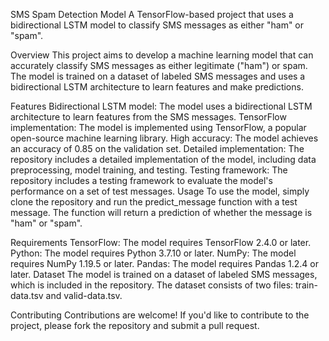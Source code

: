 SMS Spam Detection Model
A TensorFlow-based project that uses a bidirectional LSTM model to classify SMS messages as either "ham" or "spam".

Overview
This project aims to develop a machine learning model that can accurately classify SMS messages as either legitimate ("ham") or spam. The model is trained on a dataset of labeled SMS messages and uses a bidirectional LSTM architecture to learn features and make predictions.

Features
Bidirectional LSTM model: The model uses a bidirectional LSTM architecture to learn features from the SMS messages.
TensorFlow implementation: The model is implemented using TensorFlow, a popular open-source machine learning library.
High accuracy: The model achieves an accuracy of 0.85 on the validation set.
Detailed implementation: The repository includes a detailed implementation of the model, including data preprocessing, model training, and testing.
Testing framework: The repository includes a testing framework to evaluate the model's performance on a set of test messages.
Usage
To use the model, simply clone the repository and run the predict_message function with a test message. The function will return a prediction of whether the message is "ham" or "spam".

Requirements
TensorFlow: The model requires TensorFlow 2.4.0 or later.
Python: The model requires Python 3.7.10 or later.
NumPy: The model requires NumPy 1.19.5 or later.
Pandas: The model requires Pandas 1.2.4 or later.
Dataset
The model is trained on a dataset of labeled SMS messages, which is included in the repository. The dataset consists of two files: train-data.tsv and valid-data.tsv.


Contributing
Contributions are welcome! If you'd like to contribute to the project, please fork the repository and submit a pull request.
